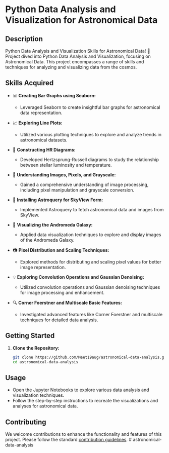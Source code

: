 # Python Data Analysis and Visualization for Astronomical Data

## Description

Python Data Analysis and Visualization Skills for Astronomical Data! 🚀  
Project dived into Python Data Analysis and Visualization, focusing on Astronomical Data. This project encompasses a range of skills and techniques for analyzing and visualizing data from the cosmos.

## Skills Acquired

- 📊 **Creating Bar Graphs using Seaborn:**
  - Leveraged Seaborn to create insightful bar graphs for astronomical data representation.

- 📈 **Exploring Line Plots:**
  - Utilized various plotting techniques to explore and analyze trends in astronomical datasets.

- 🌟 **Constructing HR Diagrams:**
  - Developed Hertzsprung-Russell diagrams to study the relationship between stellar luminosity and temperature.

- 📸 **Understanding Images, Pixels, and Grayscale:**
  - Gained a comprehensive understanding of image processing, including pixel manipulation and grayscale conversion.

- 🔭 **Installing Astroquery for SkyView Form:**
  - Implemented Astroquery to fetch astronomical data and images from SkyView.

- 🌌 **Visualizing the Andromeda Galaxy:**
  - Applied data visualization techniques to explore and display images of the Andromeda Galaxy.

- 📷 **Pixel Distribution and Scaling Techniques:**
  - Explored methods for distributing and scaling pixel values for better image representation.

- 💡 **Exploring Convolution Operations and Gaussian Denoising:**
  - Utilized convolution operations and Gaussian denoising techniques for image processing and enhancement.

- 🔍 **Corner Foerstner and Multiscale Basic Features:**
  - Investigated advanced features like Corner Foerstner and multiscale techniques for detailed data analysis.

## Getting Started

1. **Clone the Repository:**
   ```sh
   git clone https://github.com/Meet19aug/astronomical-data-analysis.git
   cd astronomical-data-analysis
   ```

## Usage

- Open the Jupyter Notebooks to explore various data analysis and visualization techniques.
- Follow the step-by-step instructions to recreate the visualizations and analyses for astronomical data.

## Contributing

We welcome contributions to enhance the functionality and features of this project. Please follow the standard [contribution guidelines](CONTRIBUTING.md).
#   a s t r o n o m i c a l - d a t a - a n a l y s i s  
 